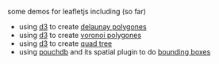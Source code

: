 some demos for leafletjs including (so far)
* using [d3](http://d3js.org) to create [delaunay polygones](http://calvinmetcalf.github.com/leaflet.demos/delaunay)
* using [d3](http://d3js.org) to create [voronoi polygones](http://calvinmetcalf.github.com/leaflet.demos/voronoi)
* using [d3](http://d3js.org) to create [quad tree](http://calvinmetcalf.github.com/leaflet.demos/quadtree)
* using [pouchdb](http://pouchdb.com) and its spatial plugin to do [bounding boxes](http://calvinmetcalf.github.com/leaflet.demos/pouchdb)